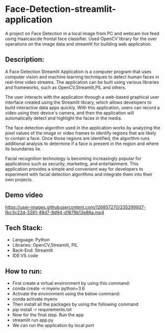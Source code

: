 # Face-Detection-streamlit-application

A project on Face Detection in a local image from PC and webcam live feed using Haarcascde frontal face classifier. Used OpenCV library for the over operations on the image data and streamlit for building web application.

## Description:
A Face Detection Streamlit Application is a computer program that uses computer vision and machine learning techniques to detect human faces in real-time video streams.
The application can be built using various libraries and frameworks, such as OpenCV,Streamlit,PIL and others.

The user interacts with the application through a web-based graphical user interface created using the Streamlit library, which allows developers to build interactive data apps quickly. With this application, users can record a video using their device's camera, and then the application will automatically detect and highlight the faces in the media.

The face detection algorithm used in the application works by analyzing the pixel values of the image or video frames to identify regions that are likely to contain a face. Once those regions are identified, the algorithm runs additional analysis to determine if a face is present in the region and where its boundaries lie.

Facial recognition technology is becoming increasingly popular for applications such as security, marketing, and entertainment. This application provides a simple and convenient way for developers to experiment with facial detection algorithms and integrate them into their own projects.

## Demo video 

  

https://user-images.githubusercontent.com/126857270/235299937-fbc3c22d-3281-48d7-8d94-d1879b13e86a.mp4



## Tech Stack:
- Language: Python
- Libraries: OpenCV,Streamlit, PIL
- Back-End: Streamlit
- IDE:VS code

## How to run:
- First create a virtual environment by using this command:
- conda create -n myenv python=3.6
- Activate the environment using the below command:
- conda activate myenv
- Then install all the packages by using the following command
- pip install -r requirements.txt
- Now for the final step. Run the app
- streamlit run app.py
- We can run the application by local port


